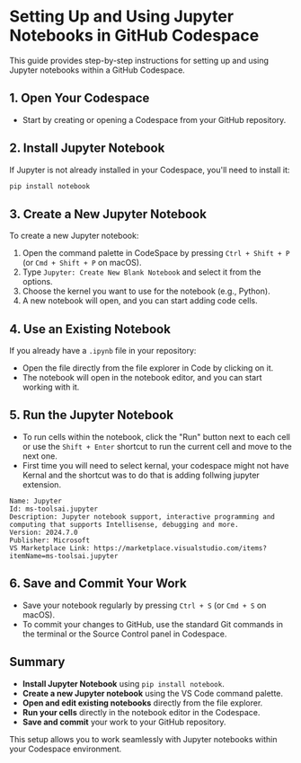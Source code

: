 # Setting Up and Using Jupyter Notebooks in GitHub Codespace

This guide provides step-by-step instructions for setting up and using Jupyter notebooks within a GitHub Codespace.

## 1. Open Your Codespace

- Start by creating or opening a Codespace from your GitHub repository.

## 2. Install Jupyter Notebook

If Jupyter is not already installed in your Codespace, you'll need to install it:

```bash
pip install notebook
```

## 3. Create a New Jupyter Notebook
To create a new Jupyter notebook:
1. Open the command palette in CodeSpace by pressing `Ctrl + Shift + P` (or `Cmd + Shift + P` on macOS).
2. Type `Jupyter: Create New Blank Notebook` and select it from the options.
3. Choose the kernel you want to use for the notebook (e.g., Python).
4. A new notebook will open, and you can start adding code cells.

## 4. Use an Existing Notebook

If you already have a `.ipynb` file in your repository:

- Open the file directly from the file explorer in Code by clicking on it.
- The notebook will open in the notebook editor, and you can start working with it.

## 5. Run the Jupyter Notebook

- To run cells within the notebook, click the "Run" button next to each cell or use the `Shift + Enter` shortcut to run the current cell and move to the next one.
- First time you will need to select kernal, your codespace might not have Kernal and the shortcut was to do that is adding follwing jupyter extension.
```
Name: Jupyter
Id: ms-toolsai.jupyter
Description: Jupyter notebook support, interactive programming and computing that supports Intellisense, debugging and more.
Version: 2024.7.0
Publisher: Microsoft
VS Marketplace Link: https://marketplace.visualstudio.com/items?itemName=ms-toolsai.jupyter
```

## 6. Save and Commit Your Work

- Save your notebook regularly by pressing `Ctrl + S` (or `Cmd + S` on macOS).
- To commit your changes to GitHub, use the standard Git commands in the terminal or the Source Control panel in Codespace.


## Summary

- **Install Jupyter Notebook** using `pip install notebook`.
- **Create a new Jupyter notebook** using the VS Code command palette.
- **Open and edit existing notebooks** directly from the file explorer.
- **Run your cells** directly in the notebook editor in the Codespace.
- **Save and commit** your work to your GitHub repository.

This setup allows you to work seamlessly with Jupyter notebooks within your Codespace environment.

